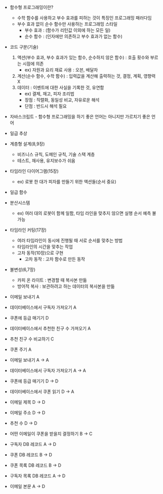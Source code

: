 - 함수형 프로그래밍이란?
    - 수학 함수를 사용하고 부수 효과를 피하는 것이 특징인 프로그래밍 패러다임
    - 부수 효과 없이 순수 함수만 사용하는 프로그래밍 스타일
        - 부수 효과 : (함수가 리턴값 이외에 하는 모든 일)
        - 순수 함수 : (인자에만 의존하고 부수 효과가 없는 함수)
- 코드 구분(기술)
    1. 액션(부수 효과, 부수 효과가 있는 함수, 순수하지 않은 함수) : 호출 횟수와 부르는 시점에 의존
        - ex) 자원과 요리 재료 사용 : 오븐, 배달차
    2. 계산(순수 함수, 수학 함수) : 입력값을 계산해 출력하는 것, 결정, 계획, 영향력X
    3. 데이터 : 이벤트에 대한 사실을 기록한 것, 유연함
        - ex) 결제, 재고, 피자 조리법
        - 장점 : 직렬화, 동일성 비교, 자유로운 해석
        - 단점 : 반드시 해석 필요
- 자바스크립트 - 함수형 프로그래밍을 하기 좋은 언어는 아니지만 가르치기 좋은 언어
- 일급 추상
- 계층형 설계(8,9장)
    - 비즈니스 규칙, 도메인 규칙, 기술 스택 계층
    - 테스트, 재사용, 유지보수가 쉬움
- 타임라인 다이어그램(15장)
    - ex) 로봇 한 대가 피자를 만들기 위한 액션들(순서 중요)
- 일급 함수
- 분산시스템
    - ex) 여러 대의 로봇이 함께 일함, 타임 라인을 맞추지 않으면 실행 순서 예측 불가능
- 타임라인 커팅(17장)
    - 여러 타임라인이 동시에 진행될 때 서로 순서를 맞추는 방법
    - 타임라인의 시간을 맞추는 작업
    - 고차 동작(10장)으로 구현
        - 고차 동작 : 고차 함수로 만든 동작
- 불변성(6,7장)
    - 카피 온 라이트 : 변경할 때 복사본 만듦
    - 방어적 복사 : 보관하려고 하는 데이터의 복사본을 만듦

- 이메일 보내기 A
- 데이터베이스에서 구독자 가져오기 A
- 쿠폰에 등급 매기기 D
- 데이터베이스에서 추천한 친구 수 가져오기 A
- 추천 친구 수 비교하기 C
- 쿠폰 주기 A

- 이메일 보내기 A → A
- 데이터베이스에서 구독자 가져오기 A → A
- 쿠폰에 등급 매기기 D → D
- 데이터베이스에서 쿠폰 읽기 D → A
- 이메일 제목 D → D
- 이메일 주소 D → D
- 추천 수 D → D
- 어떤 이메일이 쿠폰을 받을지 결정하기 B → C
- 구독자 DB 레코드 A → D
- 쿠폰 DB 레코드 B → D
- 쿠폰 목록 DB 레코드 B → D
- 구독자 목록 DB 레코드 A → D
- 이메일 본문 A → D
